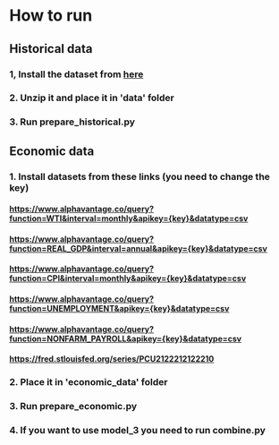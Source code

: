 # How to run

## Historical data

### 1, Install the dataset from [here](https://www.kaggle.com/datasets/jacksoncrow/stock-market-dataset)

### 2. Unzip it and place it in 'data' folder

### 3. Run prepare_historical.py

## Economic data

### 1. Install datasets from these links (you need to change the key)

#### https://www.alphavantage.co/query?function=WTI&interval=monthly&apikey={key}&datatype=csv

#### https://www.alphavantage.co/query?function=REAL_GDP&interval=annual&apikey={key}&datatype=csv

#### https://www.alphavantage.co/query?function=CPI&interval=monthly&apikey={key}&datatype=csv

#### https://www.alphavantage.co/query?function=UNEMPLOYMENT&apikey={key}&datatype=csv

#### https://www.alphavantage.co/query?function=NONFARM_PAYROLL&apikey={key}&datatype=csv

#### https://fred.stlouisfed.org/series/PCU2122212122210

### 2. Place it in 'economic_data' folder

### 3. Run prepare_economic.py

### 4. If you want to use model_3 you need to run combine.py

